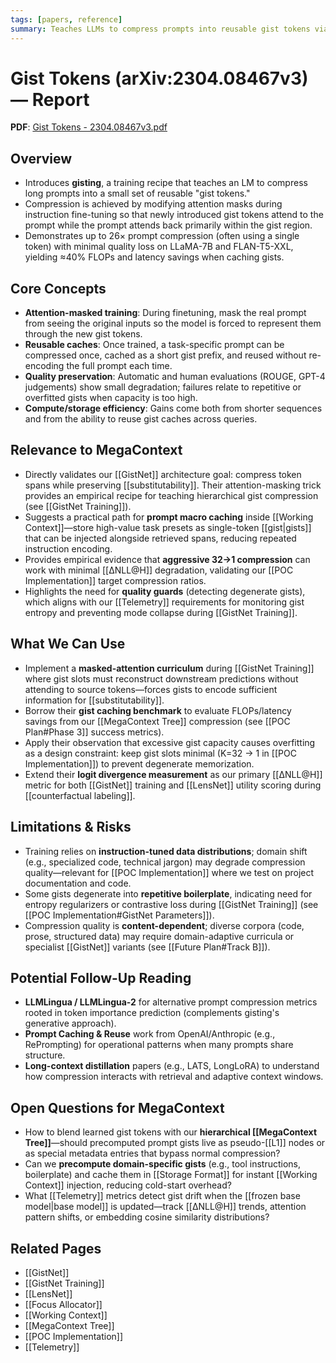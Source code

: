 ```yaml
---
tags: [papers, reference]
summary: Teaches LLMs to compress prompts into reusable gist tokens via attention masking, achieving 26× compression with minimal quality loss.
---
```


# Gist Tokens (arXiv:2304.08467v3) — Report

**PDF**: [Gist Tokens - 2304.08467v3.pdf](Gist%20Tokens%20-%202304.08467v3.pdf)

## Overview
- Introduces **gisting**, a training recipe that teaches an LM to compress long
  prompts into a small set of reusable "gist tokens."
- Compression is achieved by modifying attention masks during instruction
  fine-tuning so that newly introduced gist tokens attend to the prompt while
  the prompt attends back primarily within the gist region.
- Demonstrates up to 26× prompt compression (often using a single token) with
  minimal quality loss on LLaMA-7B and FLAN-T5-XXL, yielding ≈40% FLOPs and
  latency savings when caching gists.

## Core Concepts
- **Attention-masked training**: During finetuning, mask the real prompt from
  seeing the original inputs so the model is forced to represent them through
  the new gist tokens.
- **Reusable caches**: Once trained, a task-specific prompt can be compressed
  once, cached as a short gist prefix, and reused without re-encoding the full
  prompt each time.
- **Quality preservation**: Automatic and human evaluations (ROUGE, GPT-4
  judgements) show small degradation; failures relate to repetitive or
  overfitted gists when capacity is too high.
- **Compute/storage efficiency**: Gains come both from shorter sequences and
  from the ability to reuse gist caches across queries.

## Relevance to MegaContext
- Directly validates our [[GistNet]] architecture goal: compress token spans while
  preserving [[substitutability]]. Their attention-masking trick provides an empirical
  recipe for teaching hierarchical gist compression (see [[GistNet Training]]).
- Suggests a practical path for **prompt macro caching** inside [[Working Context]]—store
  high-value task presets as single-token [[gist|gists]] that can be injected alongside
  retrieved spans, reducing repeated instruction encoding.
- Provides empirical evidence that **aggressive 32→1 compression** can work with minimal
  [[ΔNLL@H]] degradation, validating our [[POC Implementation]] target compression ratios.
- Highlights the need for **quality guards** (detecting degenerate gists), which aligns
  with our [[Telemetry]] requirements for monitoring gist entropy and preventing mode
  collapse during [[GistNet Training]].

## What We Can Use
- Implement a **masked-attention curriculum** during [[GistNet Training]] where gist slots
  must reconstruct downstream predictions without attending to source tokens—forces
  gists to encode sufficient information for [[substitutability]].
- Borrow their **gist caching benchmark** to evaluate FLOPs/latency savings from our
  [[MegaContext Tree]] compression (see [[POC Plan#Phase 3]] success metrics).
- Apply their observation that excessive gist capacity causes overfitting as a design
  constraint: keep gist slots minimal (K=32 → 1 in [[POC Implementation]]) to prevent
  degenerate memorization.
- Extend their **logit divergence measurement** as our primary [[ΔNLL@H]] metric for both
  [[GistNet]] training and [[LensNet]] utility scoring during [[counterfactual labeling]].

## Limitations & Risks
- Training relies on **instruction-tuned data distributions**; domain shift (e.g.,
  specialized code, technical jargon) may degrade compression quality—relevant for
  [[POC Implementation]] where we test on project documentation and code.
- Some gists degenerate into **repetitive boilerplate**, indicating need for entropy
  regularizers or contrastive loss during [[GistNet Training]] (see [[POC Implementation#GistNet Parameters]]).
- Compression quality is **content-dependent**; diverse corpora (code, prose, structured
  data) may require domain-adaptive curricula or specialist [[GistNet]] variants
  (see [[Future Plan#Track B]]).

## Potential Follow-Up Reading
- **LLMLingua / LLMLingua-2** for alternative prompt compression metrics rooted
  in token importance prediction (complements gisting's generative approach).
- **Prompt Caching & Reuse** work from OpenAI/Anthropic (e.g., RePrompting) for
  operational patterns when many prompts share structure.
- **Long-context distillation** papers (e.g., LATS, LongLoRA) to understand how
  compression interacts with retrieval and adaptive context windows.

## Open Questions for MegaContext
- How to blend learned gist tokens with our **hierarchical [[MegaContext Tree]]**—should
  precomputed prompt gists live as pseudo-[[L1]] nodes or as special metadata entries
  that bypass normal compression?
- Can we **precompute domain-specific gists** (e.g., tool instructions, boilerplate) and
  cache them in [[Storage Format]] for instant [[Working Context]] injection, reducing
  cold-start overhead?
- What [[Telemetry]] metrics detect gist drift when the [[frozen base model|base model]]
  is updated—track [[ΔNLL@H]] trends, attention pattern shifts, or embedding cosine
  similarity distributions?

## Related Pages
- [[GistNet]]
- [[GistNet Training]]
- [[LensNet]]
- [[Focus Allocator]]
- [[Working Context]]
- [[MegaContext Tree]]
- [[POC Implementation]]
- [[Telemetry]]
